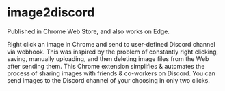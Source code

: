# image2discord

Published in Chrome Web Store, and also works on Edge.

Right click an image in Chrome and send to user-defined Discord channel via webhook.
This was inspired by the problem of constantly right clicking, saving, manually uploading, and then deleting image files from the Web after sending them. 
This Chrome extension simplifies & automates the process of sharing images with friends & co-workers on Discord. 
You can send images to the Discord channel of your choosing in only two clicks.

